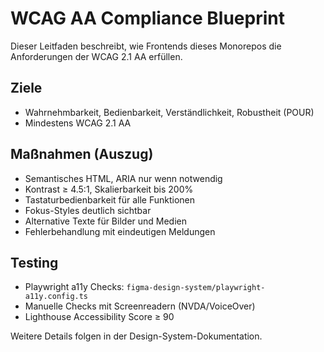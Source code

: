 # WCAG AA Compliance Blueprint

Dieser Leitfaden beschreibt, wie Frontends dieses Monorepos die Anforderungen der WCAG 2.1 AA erfüllen.

## Ziele

- Wahrnehmbarkeit, Bedienbarkeit, Verständlichkeit, Robustheit (POUR)
- Mindestens WCAG 2.1 AA

## Maßnahmen (Auszug)

- Semantisches HTML, ARIA nur wenn notwendig
- Kontrast ≥ 4.5:1, Skalierbarkeit bis 200%
- Tastaturbedienbarkeit für alle Funktionen
- Fokus-Styles deutlich sichtbar
- Alternative Texte für Bilder und Medien
- Fehlerbehandlung mit eindeutigen Meldungen

## Testing

- Playwright a11y Checks: `figma-design-system/playwright-a11y.config.ts`
- Manuelle Checks mit Screenreadern (NVDA/VoiceOver)
- Lighthouse Accessibility Score ≥ 90

Weitere Details folgen in der Design-System-Dokumentation.
